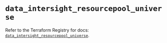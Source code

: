 # `data_intersight_resourcepool_universe`

Refer to the Terraform Registry for docs: [`data_intersight_resourcepool_universe`](https://registry.terraform.io/providers/ciscodevnet/intersight/1.0.71/docs/data-sources/resourcepool_universe).

